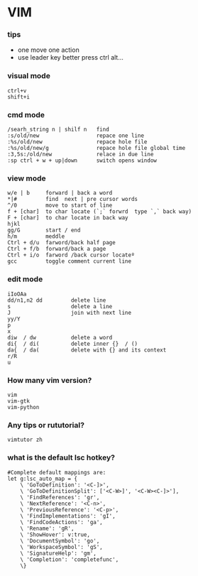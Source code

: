 # VIM

### tips
- one move one action
- use leader key better  press  ctrl  alt...

### visual mode
```
ctrl+v
shift+i    
```

### cmd mode
```
/searh_string n | shilf n   find 
:s/old/new                  repace one line
:%s/old/new                 repace hole file
:%s/old/new/g               repace hole file global time
:3,5s:/old/new              relace in due line 
:sp	ctrl + w + up|down		switch opens window
```

### view mode
```
w/e | b     forward | back a word
*|#	        find  next | pre cursor words
^/0         move to start of line
f + [char]	to char locate (`;` forwrd  type `,` back way)
F + [char]	to char locate in back way
hjkl											   
gg/G		start / end
h/m			meddle
Ctrl + d/u	farword/back half page
Ctrl + f/b	forward/back a page
Ctrl + i/o	farword /back cursor locateº
gcc         toggle comment current line
```

### edit mode
```
iIoOAa
dd/n1,n2 dd         delete line
s					delete a line
J					join with next line
yy/Y
p
x
diw	 / dw			delete a word
di{	 / di(	        delete inner {}  / ()
da{  / da(	        delete with {} and its context 
r/R
u
```

### How many vim version?
```
vim 
vim-gtk
vim-python
```

### Any tips or rututorial?
```
vimtutor zh 
```
### what is the default lsc hotkey? 
```
#Complete default mappings are:
let g:lsc_auto_map = {
    \ 'GoToDefinition': '<C-]>',
    \ 'GoToDefinitionSplit': ['<C-W>]', '<C-W><C-]>'],
    \ 'FindReferences': 'gr',
    \ 'NextReference': '<C-n>',
    \ 'PreviousReference': '<C-p>',
    \ 'FindImplementations': 'gI',
    \ 'FindCodeActions': 'ga',
    \ 'Rename': 'gR',
    \ 'ShowHover': v:true,
    \ 'DocumentSymbol': 'go',
    \ 'WorkspaceSymbol': 'gS',
    \ 'SignatureHelp': 'gm',
    \ 'Completion': 'completefunc',
    \}
```
